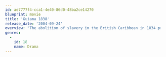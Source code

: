 ```yaml
---
id: ae7777f4-cca1-4e40-86d0-48ba2ce14270
blueprint: movie
title: 'Guiana 1838'
release_date: '2004-09-24'
overview: "The abolition of slavery in the British Caribbean in 1834 prompts Gillanders, Arbuthnot &amp; Company in Calcutta, a part of the East India Company, to recruit Coolies from India to fill the resulting labor void. The company hires Sinha, a fierce small-timer to sell dreams of El Dorado to the unsuspecting, impoverished Coolies who are signed to five-year contracts as indentured servants. Upon the Coolies' arrival in British Guiana in 1838, the British planters promptly enslave them to ensure that the growth of sugar in the British West Indies will continue uninterrupted. John Scoble of the British and Foreign Anti Slavery Society arrives on the colony a year later to discover a new form of slavery; this time on the backs of Indians."
genres:
  -
    id: 18
    name: Drama
---
```


